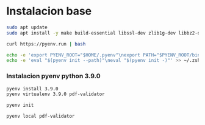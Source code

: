 # Instalacion base 

```bash
sudo apt update
sudo apt install -y make build-essential libssl-dev zlib1g-dev libbz2-dev libreadline-dev libsqlite3-dev wget curl llvm libncursesw5-dev xz-utils tk-dev libxml2-dev libxmlsec1-dev libffi-dev liblzma-dev
```

```bash
curl https://pyenv.run | bash
```

```bash
echo -e 'export PYENV_ROOT="$HOME/.pyenv"\nexport PATH="$PYENV_ROOT/bin:$PATH"' >> ~/.zshrc
echo -e 'eval "$(pyenv init --path)"\neval "$(pyenv init -)"' >> ~/.zshrc
```
### Instalacion pyenv python 3.9.0

```bash
pyenv install 3.9.0
pyenv virtualenv 3.9.0 pdf-validator
```

```bash
pyenv init
```

```bash
pyenv local pdf-validator
```
